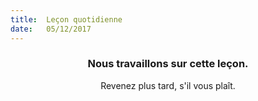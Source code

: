 ```yaml
---
title:  Leçon quotidienne
date:   05/12/2017
---
```


### <center>Nous travaillons sur cette leçon.</center>
<center>Revenez plus tard, s'il vous plaît.</center>